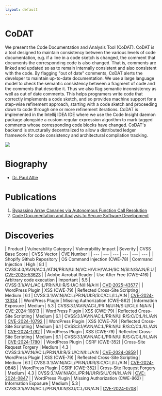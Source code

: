 ```yaml
---
layout: default
---
```


# CoDAT

We present the Code Documentation and Analysis Tool (CoDAT). CoDAT is a tool designed to maintain consistency between the various levels of code documentation, e.g. if a line in a code sketch is changed, the comment that documents the corresponding code is also changed. That is, comments are linked and updated so as to remain internally consistent and also consistent with the code. By flagging "out of date" comments, CoDAT alerts the developer to maintain up-to-date documentation. We use a large language model to check the semantic consistency between a fragment of code and the comments that describe it. Thus we also flag semantic inconsistency as well as out of date comments. This helps programers write code that correctly implements a code sketch, and so provides machine support for a step-wise refinement approach, starting with a code sketch and proceeding down to code through one or more refinement iterations. CoDAT is implemented in the Intellij IDEA IDE where we use the Code Insight daemon package alongside a custom regular expression algorithm to mark tagged comments whose corresponding code blocks have changed. CoDAT's backend is structurally decentralized to allow a distributed ledger framework for code consistency and architectural compilation tracking.

<img src="{{site.url}}/img/codatInterface.png" style="display: block; margin: auto;" />

# Biography

* [Dr. Paul Attie](bio/index.html)

# Publications

1. [Bypassing Array Canaries via Autonomous Function Call Resolution](https://arxiv.org/abs/2501.13256)
2. [Code Documentation and Analysis to Secure Software Development](https://arxiv.org/abs/2407.11934)

# Discoveries

| Product | Vulnerability Category | Vulnerability Impact | Severity | CVSS Base Score | CVSS Vector | CVE Number |
| --- | --- | --- | --- | --- | --- | 
| Shopify Github Repository | OS Command Injection (CWE-78) | Command Injection | High | 8.1 | CVSS:4.0/AV:N/AC:L/AT:N/PR:N/UI:N/VC:H/VI:H/VA:H/SC:N/SI:N/SA:N/E:U | [CVE-2025-53623](https://github.com/advisories/GHSA-6qjf-g333-pv38) | 
| Adobe Acrobat Reader | Use After Free (CWE-416) | Arbitrary code execution | Important | 5.5 | CVSS:3.1/AV:L/AC:L/PR:N/UI:R/S:U/C:N/I:N/A:H | [CVE-2025-43577](https://helpx.adobe.com/security/products/acrobat/apsb25-57.html) | 
| WordPress Plugin | XSS (CWE-79) | Reflected Cross-Site Scripting | Medium | 6.1 | CVSS:3.1/AV:N/AC:L/PR:N/UI:R/S:C/C:L/I:L/A:N | [CVE-2024-13334](https://www.cve.org/CVERecord?id=CVE-2024-13334) |
| WordPress Plugin | Missing Authorization (CWE-862) | Information Exposure | Medium | 5.3 | CVSS:3.1/AV:N/AC:L/PR:N/UI:N/S:U/C:L/I:N/A:N | [CVE-2024-10813](https://www.cve.org/CVERecord?id=CVE-2024-10813) |
| WordPress Plugin | XSS (CWE-79) | Reflected Cross-Site Scripting | Medium | 6.1 | CVSS:3.1/AV:N/AC:L/PR:N/UI:R/S:C/C:L/I:L/A:N | [CVE-2024-10792](https://www.cve.org/CVERecord?id=CVE-2024-10792) | 
| WordPress Plugin | XSS (CWE-79) | Reflected Cross-Site Scripting | Medium | 6.1 | CVSS:3.1/AV:N/AC:L/PR:N/UI:R/S:C/C:L/I:L/A:N | [CVE-2024-1782](https://www.cve.org/CVERecord?id=CVE-2024-1782) |
| WordPress Plugin | XSS (CWE-79) | Reflected Cross-Site Scripting | Medium | 6.1 | CVSS:3.1/AV:N/AC:L/PR:N/UI:R/S:C/C:L/I:L/A:N | [CVE-2024-1780](https://www.cve.org/CVERecord?id=CVE-2024-1780) |
| WordPress Plugin | CSRF (CWE-352) | Cross-Site Request Forgery | Medium | 4.3 | CVSS:3.1/AV:N/AC:L/PR:N/UI:R/S:U/C:N/I:L/A:N | [CVE-2024-0859](https://www.cve.org/CVERecord?id=CVE-2024-0859) |
| WordPress Plugin | XSS (CWE-79) | Reflected Cross-Site Scripting | Medium | 6.1 | CVSS:3.1/AV:N/AC:L/PR:N/UI:R/S:C/C:L/I:L/A:N | [CVE-2024-0848](https://www.cve.org/CVERecord?id=CVE-2024-0848) |
| WordPress Plugin | CSRF (CWE-352) | Cross-Site Request Forgery | Medium | 4.3 | CVSS:3.1/AV:N/AC:L/PR:N/UI:R/S:U/C:N/I:L/A:N | [CVE-2024-0847](https://www.cve.org/CVERecord?id=CVE-2024-0847) |
| WordPress Plugin | Missing Authorization (CWE-862) | Information Exposure | Medium | 5.3 | CVSS:3.1/AV:N/AC:L/PR:N/UI:N/S:U/C:L/I:N/A:N | [CVE-2024-0708](https://www.cve.org/CVERecord?id=CVE-2024-0708) |